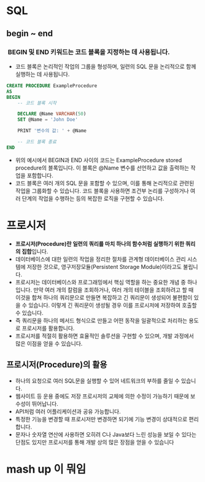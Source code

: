 # SQL

## begin ~ end

###  BEGIN 및 END 키워드는 코드 블록을 지정하는 데 사용됩니다.

- 코드 블록은 논리적인 작업의 그룹을 형성하며, 일련의 SQL 문을 논리적으로 함께 실행하는 데 사용됩니다.

```sql
CREATE PROCEDURE ExampleProcedure
AS
BEGIN
    -- 코드 블록 시작

    DECLARE @Name VARCHAR(50)
    SET @Name = 'John Doe'

    PRINT '변수의 값: ' + @Name

    -- 코드 블록 종료
END
```

- 위의 예시에서 BEGIN과 END 사이의 코드는 ExampleProcedure stored procedure의 블록입니다. 이 블록은 @Name 변수를 선언하고 값을 출력하는 작업을 포함합니다.
- 코드 블록은 여러 개의 SQL 문을 포함할 수 있으며, 이를 통해 논리적으로 관련된 작업을 그룹화할 수 있습니다. 코드 블록을 사용하면 조건부 논리를 구성하거나 여러 단계의 작업을 수행하는 등의 복잡한 로직을 구현할 수 있습니다.


# 프로시저

- **프로시저(Procedure)란 일련의 쿼리를 마치 하나의 함수처럼 실행하기 위한 쿼리의 집합**입니다.
- 데이터베이스에 대한 일련의 작업을 정리한 절차를 관계형 데이터베이스 관리 시스템에 저장한 것으로, 영구저장모듈(Persistent Storage Module)이라고도 불립니다. 
- 프로시저는 데이터베이스와 프로그래밍에서 핵심 역할을 하는 중요한 개념 중 하나입니다. 만약 여러 개의 칼럼을 조회하거나, 여러 개의 테이블을 조회하려고 할 때 이것을 합쳐 하나의 쿼리문으로 만들면 복잡하고 긴 쿼리문이 생성되어 불편함이 있을 수 있습니다. 이렇게 긴 쿼리문이 생성될 경우 이를 프로시저에 저장하여 호출할 수 있습니다.
- 즉 쿼리문을 하나의 메서드 형식으로 만들고 어떤 동작을 일괄적으로 처리하는 용도로 프로시저를 활용합니다. 
- 프로시저를 적절히 활용하면 효율적인 솔루션을 구현할 수 있으며, 개발 과정에서 많은 이점을 얻을 수 있습니다.

## 프로시저(Procedure)의 활용

- 하나의 요청으로 여러 SQL문을 실행할 수 있어 네트워크의 부하를 줄일 수 있습니다.
- 웹사이트 등 운용 중에도 저장 프로시저의 교체에 의한 수정이 가능하기 때문에 보수성이 뛰어납니다.
- API처럼 여러 어플리케이션과 공유 가능합니다.
- 특정한 기능을 변경할 때 프로시저만 변경하면 되기에 기능 변경이 상대적으로 편리합니다.
- 문자나 숫자열 연산에 사용하면 오히려 C나 Java보다 느린 성능을 보일 수 있다는 단점도 있지만 프로시저를 통해 개발 상의 많은 장점을 얻을 수 있습니다


# mash up 이 뭐임
